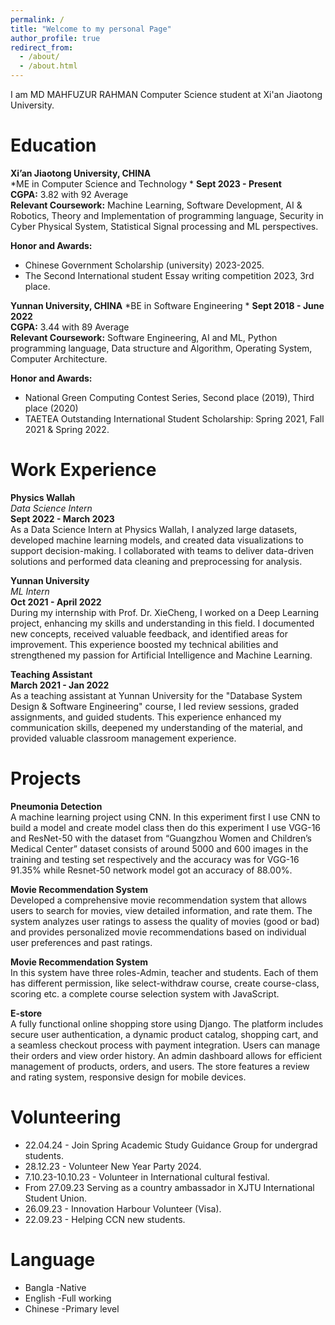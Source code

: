 ---permalink: /title: "Welcome to my personal Page"author_profile: trueredirect_from:   - /about/  - /about.html---I am MD MAHFUZUR RAHMAN Computer Science student at Xi'an Jiaotong University.# Education**Xi’an Jiaotong University, CHINA**  *ME in Computer Science and Technology *  **Sept 2023 - Present**  **CGPA:** 3.82 with 92 Average  **Relevant Coursework:** Machine Learning, Software Development, AI & Robotics, Theory and Implementation of programming language, Security in Cyber Physical System, Statistical Signal processing and ML perspectives.  **Honor and Awards:**  - Chinese Government Scholarship (university) 2023-2025.- The Second International student Essay writing competition 2023, 3rd place.**Yunnan University, CHINA**  *BE in Software Engineering *  **Sept 2018 - June 2022**  **CGPA:** 3.44 with 89 Average  **Relevant Coursework:** Software Engineering, AI and ML, Python programming language, Data structure and Algorithm, Operating System, Computer Architecture.  **Honor and Awards:**  - National Green Computing Contest Series, Second place (2019), Third place (2020)- TAETEA Outstanding International Student Scholarship: Spring 2021, Fall 2021 & Spring 2022.# Work Experience**Physics Wallah**  *Data Science Intern*  **Sept 2022 - March 2023**  As a Data Science Intern at Physics Wallah, I analyzed large datasets, developed machine learning models, and created data visualizations to support decision-making. I collaborated with teams to deliver data-driven solutions and performed data cleaning and preprocessing for analysis.**Yunnan University**  *ML Intern*  **Oct 2021 - April 2022**  During my internship with Prof. Dr. XieCheng, I worked on a Deep Learning project, enhancing my skills and understanding in this field. I documented new concepts, received valuable feedback, and identified areas for improvement. This experience boosted my technical abilities and strengthened my passion for Artificial Intelligence and Machine Learning.**Teaching Assistant**  **March 2021 - Jan 2022**  As a teaching assistant at Yunnan University for the "Database System Design & Software Engineering" course, I led review sessions, graded assignments, and guided students. This experience enhanced my communication skills, deepened my understanding of the material, and provided valuable classroom management experience.# Projects **Pneumonia Detection**  A machine learning project using CNN. In this experiment first I use CNN to build a model and create model class then do this experiment I use VGG-16 and ResNet-50 with the dataset from “Guangzhou Women and Children’s Medical Center” dataset consists of around 5000 and 600 images in the training and testing set respectively and the accuracy was for VGG-16 91.35% while Resnet-50 network model got an accuracy of 88.00%.**Movie Recommendation System**  Developed a comprehensive movie recommendation system that allows users to search for movies, view detailed information, and rate them. The system analyzes user ratings to assess the quality of movies (good or bad) and provides personalized movie recommendations based on individual user preferences and past ratings.**Movie Recommendation System**  In this system have three roles-Admin, teacher and students. Each of them has different permission, like select-withdraw course, create course-class, scoring etc. a complete course selection system with JavaScript.**E-store**  A fully functional online shopping store using Django. The platform includes secure user authentication, a dynamic product catalog, shopping cart, and a seamless checkout process with payment integration. Users can manage their orders and view order history. An admin dashboard allows for efficient management of products, orders, and users. The store features a review and rating system, responsive design for mobile devices.# Volunteering - 22.04.24 - Join Spring Academic Study Guidance Group for undergrad students.- 28.12.23 - Volunteer New Year Party 2024.- 7.10.23-10.10.23 - Volunteer in International cultural festival. - From 27.09.23 Serving as a country ambassador in XJTU International Student Union.- 26.09.23 - Innovation Harbour Volunteer (Visa).- 22.09.23 - Helping CCN new students. # Language - Bangla -Native- English -Full working - Chinese -Primary level